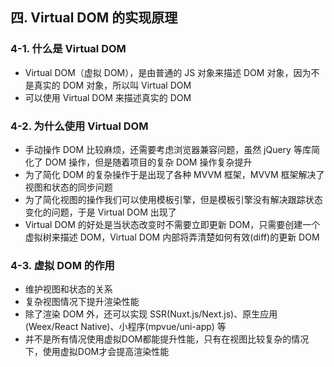 ## 四. Virtual DOM 的实现原理

### 4-1. 什么是 Virtual DOM

- Virtual DOM（虚拟 DOM），是由普通的 JS 对象来描述 DOM 对象，因为不是真实的 DOM 对象，所以叫 Virtual DOM
- 可以使用 Virtual DOM 来描述真实的 DOM

### 4-2. 为什么使用 Virtual DOM

- 手动操作 DOM 比较麻烦，还需要考虑浏览器兼容问题，虽然 jQuery 等库简化了 DOM 操作，但是随着项目的复杂 DOM 操作复杂提升
- 为了简化 DOM 的复杂操作于是出现了各种 MVVM 框架，MVVM 框架解决了视图和状态的同步问题
- 为了简化视图的操作我们可以使用模板引擎，但是模板引擎没有解决跟踪状态变化的问题，于是 Virtual DOM 出现了
- Virtual DOM 的好处是当状态改变时不需要立即更新 DOM，只需要创建一个虚拟树来描述 DOM，Virtual DOM 内部将弄清楚如何有效(diff)的更新 DOM

### 4-3. 虚拟 DOM 的作用

- 维护视图和状态的关系
- 复杂视图情况下提升渲染性能
- 除了渲染 DOM 外，还可以实现 SSR(Nuxt.js/Next.js)、原生应用(Weex/React Native)、小程序(mpvue/uni-app) 等
- 并不是所有情况使用虚拟DOM都能提升性能，只有在视图比较复杂的情况下，使用虚拟DOM才会提高渲染性能